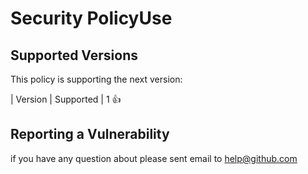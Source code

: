 # Security PolicyUse

## Supported Versions

This policy is supporting the next version:

| Version | Supported  |
      1        👍

## Reporting a Vulnerability

if you have any question about please sent email to help@github.com
